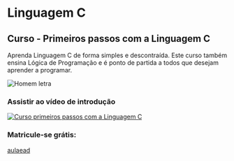 # Linguagem C
## Curso - Primeiros passos com a Linguagem C
Aprenda Linguagem C de forma simples e descontraída. Este curso também ensina Lógica de Programação e é ponto de partida a todos que desejam aprender a programar.

![Homem letra](https://github.com/professorjosedeassis/c/blob/master/homem%20letra.gif)
### Assistir ao vídeo de introdução
[![Curso primeiros passos com a Linguagem C](http://img.youtube.com/vi/COgylca8qYw/0.jpg)](http://www.youtube.com/watch?v=COgylca8qYw "Vídeo de introdução ao curso")
### Matricule-se grátis:
[aulaead](https://www.aulaead.com/courses/curso-gratis-linguagem-c)
